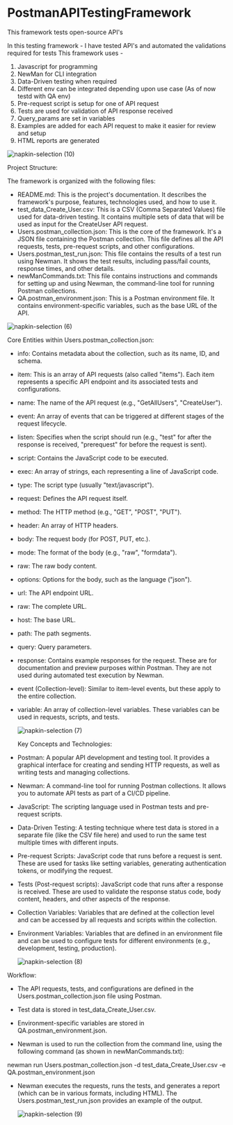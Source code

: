 # PostmanAPITestingFramework
This framework tests open-source API's

In this testing framework - I have tested API's and automated the validations required for tests
This framework uses - 
1) Javascript for programming
2) NewMan for CLI integration
3) Data-Driven testing when required
4) Different env can be integrated depending upon use case (As of now testd with QA env)
5) Pre-request script is setup for one of API request
6) Tests are used for validation of API response received
7) Query_params are set in variables
8) Examples are added for each API request to make it easier for review and setup
9) HTML reports are generated

![napkin-selection (10)](https://github.com/user-attachments/assets/06471db4-c847-42a8-85be-04ec852dbb7b)


Project Structure:

The framework is organized with the following files:

- README.md: This is the project's documentation. It describes the framework's purpose, features, technologies used, and how to use it.
- test_data_Create_User.csv: This is a CSV (Comma Separated Values) file used for data-driven testing. It contains multiple sets of data that will be used as input for the CreateUser API request.
- Users.postman_collection.json: This is the core of the framework. It's a JSON file containing the Postman collection. This file defines all the API requests, tests, pre-request scripts, and other configurations.
- Users.postman_test_run.json: This file contains the results of a test run using Newman. It shows the test results, including pass/fail counts, response times, and other details.
- newManCommands.txt: This file contains instructions and commands for setting up and using Newman, the command-line tool for running Postman collections.
- QA.postman_environment.json: This is a Postman environment file. It contains environment-specific variables, such as the base URL of the API.

![napkin-selection (6)](https://github.com/user-attachments/assets/dbe31e03-027a-4b84-96bc-9a312dea7252)

Core Entities within Users.postman_collection.json:

- info: Contains metadata about the collection, such as its name, ID, and schema.

- item: This is an array of API requests (also called "items"). Each item represents a specific API endpoint and its associated tests and configurations.

- name: The name of the API request (e.g., "GetAllUsers", "CreateUser").

- event: An array of events that can be triggered at different stages of the request lifecycle.

- listen: Specifies when the script should run (e.g., "test" for after the response is received, "prerequest" for before the request is sent).

- script: Contains the JavaScript code to be executed.

- exec: An array of strings, each representing a line of JavaScript code.
- type: The script type (usually "text/javascript").
- request: Defines the API request itself.

- method: The HTTP method (e.g., "GET", "POST", "PUT").

- header: An array of HTTP headers.

- body: The request body (for POST, PUT, etc.).

- mode: The format of the body (e.g., "raw", "formdata").
- raw: The raw body content.
- options: Options for the body, such as the language ("json").
- url: The API endpoint URL.

- raw: The complete URL.
- host: The base URL.
- path: The path segments.
- query: Query parameters.
- response: Contains example responses for the request. These are for documentation and preview purposes within Postman. They are not used during automated test execution by Newman.

- event (Collection-level): Similar to item-level events, but these apply to the entire collection.

- variable: An array of collection-level variables. These variables can be used in requests, scripts, and tests.
  

  ![napkin-selection (7)](https://github.com/user-attachments/assets/8244502f-7024-4d21-abe9-c2f0c3ba9cb9)

  Key Concepts and Technologies:

- Postman: A popular API development and testing tool. It provides a graphical interface for creating and sending HTTP requests, as well as writing tests and managing collections.
- Newman: A command-line tool for running Postman collections. It allows you to automate API tests as part of a CI/CD pipeline.
- JavaScript: The scripting language used in Postman tests and pre-request scripts.
- Data-Driven Testing: A testing technique where test data is stored in a separate file (like the CSV file here) and used to run the same test multiple times with different inputs.
- Pre-request Scripts: JavaScript code that runs before a request is sent. These are used for tasks like setting variables, generating authentication tokens, or modifying the request.
- Tests (Post-request scripts): JavaScript code that runs after a response is received. These are used to validate the response status code, body content, headers, and other aspects of the response.
- Collection Variables: Variables that are defined at the collection level and can be accessed by all requests and scripts within the collection.
- Environment Variables: Variables that are defined in an environment file and can be used to configure tests for different environments (e.g., development, testing, production).

  ![napkin-selection (8)](https://github.com/user-attachments/assets/bc31e49f-50f2-4757-b7e5-d9aeb96eef72)

Workflow:

- The API requests, tests, and configurations are defined in the Users.postman_collection.json file using Postman.

- Test data is stored in test_data_Create_User.csv.

- Environment-specific variables are stored in QA.postman_environment.json.

- Newman is used to run the collection from the command line, using the following command (as shown in newManCommands.txt):

newman run Users.postman_collection.json -d test_data_Create_User.csv -e QA.postman_environment.json

- Newman executes the requests, runs the tests, and generates a report (which can be in various formats, including HTML). The Users.postman_test_run.json provides an example of the output.

  ![napkin-selection (9)](https://github.com/user-attachments/assets/ed79423d-2d0b-4172-b95c-580a20d5282f)

